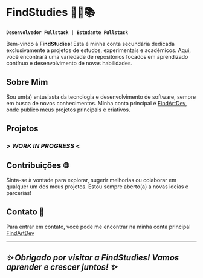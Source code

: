 # FindStudies 👩‍🎓📚

**`Desenvolvedor Fullstack | Estudante Fullstack`**

Bem-vindo à **FindStudies**! Esta é minha conta secundária dedicada exclusivamente a projetos de estudos, experimentais e acadêmicos. Aqui, você encontrará uma variedade de repositórios focados em aprendizado contínuo e desenvolvimento de novas habilidades.

## Sobre Mim
Sou um(a) entusiasta da tecnologia e desenvolvimento de software, sempre em busca de novos conhecimentos. Minha conta principal é [FindArtDev](https://github.com/FindArtDev), onde publico meus projetos principais e criativos.

## Projetos
### > ***WORK IN PROGRESS*** < 

## Contribuições 🌐
Sinta-se à vontade para explorar, sugerir melhorias ou colaborar em qualquer um dos meus projetos. Estou sempre aberto(a) a novas ideias e parcerias!

## Contato 📱
Para entrar em contato, você pode me encontrar na minha conta principal [FindArtDev](https://github.com/FindArtDev) 

---

## ***✨ Obrigado por visitar a FindStudies! Vamos aprender e crescer juntos! ✨***

